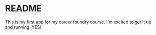 # README

This is my first app for my career foundry course.  I'm excited to get it up and running.  YES!
